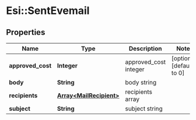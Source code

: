 # Esi::SentEvemail

## Properties
Name | Type | Description | Notes
------------ | ------------- | ------------- | -------------
**approved_cost** | **Integer** | approved_cost integer | [optional] [default to 0]
**body** | **String** | body string | 
**recipients** | [**Array&lt;MailRecipient&gt;**](MailRecipient.md) | recipients array | 
**subject** | **String** | subject string | 


